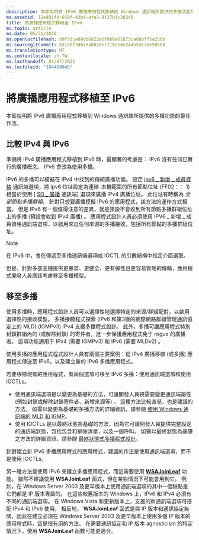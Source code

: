 ```yaml
---
description: 本節說明將 IPv6 廣播應用程式移植到 Windows 通訊端所提供的多播功能的最佳作法。
ms.assetid: 12e491fd-650f-43b4-afa1-9f37b1c30240
title: 將廣播應用程式移植至 IPv6
ms.topic: article
ms.date: 05/31/2018
ms.openlocfilehash: b9f7dce09db6822a6f9b0a61873ca6bbff5a256b
ms.sourcegitcommit: 831e8f3db78ab820e1710cede244553c70e50500
ms.translationtype: MT
ms.contentlocale: zh-TW
ms.lasthandoff: 01/07/2021
ms.locfileid: "104469045"
---
```

# <a name="porting-broadcast-applications-to-ipv6"></a>將廣播應用程式移植至 IPv6

本節說明將 IPv6 廣播應用程式移植到 Windows 通訊端所提供的多播功能的最佳作法。

## <a name="comparing-ipv4-to-ipv6"></a>比較 IPv4 與 IPv6

準備將 IPv4 廣播應用程式移植到 IPv6 時，最顯著的考慮是： IPv6 沒有任何已實行的廣播概念。 IPv6 會改為使用多播。

IPv6 的多播可以模擬在 IPv4 中找到的傳統廣播功能。 設定 [ipv6 \_ 新增 \_ 成員資格](ipproto-ipv6-socket-options.md) 通訊端選項，將 ipv6 位址設定為連結-本機範圍的所有節點位址 (FF02：： 1) 相當於使用 [ [SO \_ 廣播](socket-options.md) 通訊端] 選項來廣播 IPv4 廣播位址。 此位址有時稱為 *全部節點多播群組*。 針對只想要廣播模擬 IPv6 的應用程式，該方法的運作方式相當。 但是 IPv6 有一個值得注意的差異，就是預設不會收到所有節點多播群組位址上的多播 (預設會收到 IPv4 廣播) 。 應用程式設計人員必須使用 IPV6 \_ 新增 \_ 成員資格通訊端選項，以啟用來自任何來源的多播接收，包括所有節點的多播群組位址。

> [!Note]  
> 在 IPv6 中，會在傳遞至多播通訊端選項或 IOCTL 的引數結構中指定介面選取。

 

但是，針對多部主機提供更豐富、更健全、更有彈性且更容易管理的傳輸，應用程式開發人員應該考慮移至多播模型。

## <a name="moving-to-multicast"></a>移至多播

使用多播時，應用程式設計人員可以選擇性地選擇特定的來源/群組配對，以啟用選擇性的接收模型。 多播接聽程式探索 (IPv6 和第3版的網際網路群組管理通訊協定上的 MLD)  (IGMPv3) IPv4 支援多播程式設計。 此外，多播可讓應用程式特別封鎖群組內的 (或解除封鎖) 的寄件者，進一步保護應用程式免于 rogue 的廣播者。 這項功能適用于 IPv4 (需要 IGMPv3) 和 IPv6 (需要 MLDv2) 。

使用多播的應用程式程式設計人員有兩個主要案例：從 IPv4 廣播移植 (或多播) 應用程式傳送至 IPv6，以及建立新的 IPv6 多播應用程式。

若要移植現有的應用程式，有兩個選項可移至 IPv6 多播：使用通訊端選項和使用 IOCTLs。

-   使用通訊端選項是以變更為基礎的方法，可讓開發人員視需要變更通訊端屬性 (例如封鎖或解除封鎖寄件者、新增來源等) 。 這種方法比較直覺，也是建議的方法。 如需以變更為基礎的多播方法的詳細資訊，請參閱 [使用 Windows 通訊端的 MLD 和 IGMP](igmp-and-windows-sockets.md)。
-   使用 IOCTLs 是以最終狀態為基礎的方法，因為它可讓開發人員提供完整設定的通訊端狀態，包括包含和排除清單，以及一個呼叫。 如需以最終狀態為基礎之方法的詳細資訊，請參閱 [最終狀態式多播程式設計](final-state-based-multicast-programming.md)。

針對建立新 IPv6 多播應用程式的應用程式，建議的作法是使用通訊端選項，而不是使用 IOCTLs。

另一種方法是使用 IPv6 來建立多播應用程式，而這需要使用 [**WSAJoinLeaf**](/windows/desktop/api/Winsock2/nf-winsock2-wsajoinleaf) 功能。 雖然不建議使用 **WSAJoinLeaf** 函式，但在某些情況下可能會用到它。 例如，在 Windows Server 2003 及更早版本上使用通訊端選項的其中一個缺點是它們都是 IP 版本專屬的。 在這些較舊版本的 Windows 上，IPv6 和 IPv4 必須有不同的通訊端選項。 在 Windows Vista 和更新版本上，支援的新通訊端選項可搭配 IPv4 和 IPv6 使用。 相反地， **WSAJoinLeaf** 函式是與 IP 版本和通訊協定無關，因此在建立必須在 Windows Server 2003 及更早版本上使用多個 IP 版本的應用程式時，這是很有用的方法。 在需要通訊協定和 IP 版本 agnosticism 的特定情況下，使用 **WSAJoinLeaf** 函數可能更適合。

 

 



